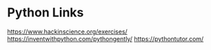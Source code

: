 # Python Links #

https://www.hackinscience.org/exercises/
https://inventwithpython.com/pythongently/
https://pythontutor.com/
